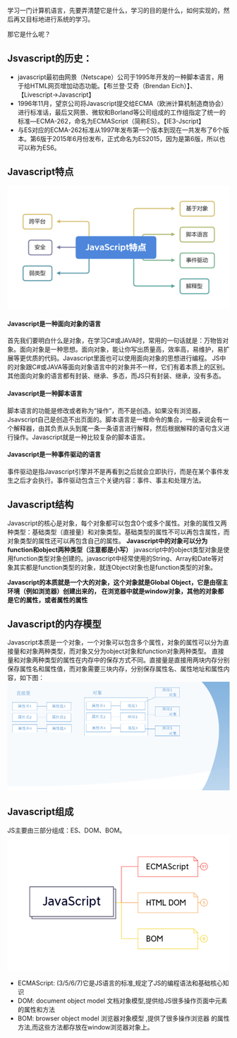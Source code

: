 学习一门计算机语言，先要弄清楚它是什么，学习的目的是什么，如何实现的，然后再又目标地进行系统的学习。

那它是什么呢？
## Jsvascript的历史：
* javascript最初由网景（Netscape）公司于1995年开发的一种脚本语言，用于给HTML网页增加动态功能。【布兰登·艾奇（Brendan Eich）】、【Livescript->Javascript】
* 1996年11月，望京公司将Javascript提交给ECMA（欧洲计算机制造商协会）进行标准话，最后又网景、微软和Borland等公司组成的工作组指定了统一的标准—ECMA-262，命名为ECMAScript（简称ES）。【IE3-Jscript】
* 与ES对应的ECMA-262标准从1997年发布第一个版本到现在一共发布了6个版本。第6版于2015年6月份发布，正式命名为ES2015，因为是第6版，所以也可以称为ES6。

## Javascript特点

![](./ES基础/JavaScript特点.png)
#### Javascript是一种面向对象的语言
首先我们要明白什么是对象，在学习C#或JAVA时，常用的一句话就是：万物皆对象。面向对象是一种思想。面向对象，能让你写出质量高，效率高，易维护，易扩展等更优质的代码。Javascript里面也可以使用面向对象的思想进行编程。
JS中的对象跟C#或JAVA等面向对象语言中的对象并不一样，它们有着本质上的区别。其他面向对象的语言都有封装、继承、多态，而JS只有封装、继承，没有多态。

#### Javascript是一种脚本语言
脚本语言的功能是修改或者称为“操作”，而不是创造。如果没有浏览器，Jsavscript自己是创造不出页面的。脚本语言是一堆命令的集合，一般来说会有一个解释器，由其负责从头到尾一条一条语言进行解释，然后根据解释的语句含义进行操作。Javascript就是一种比较复杂的脚本语言。

#### Javascript是一种事件驱动的语言
事件驱动是指Javascript引擎并不是再看到之后就会立即执行，而是在某个事件发生之后才会执行。事件驱动包含三个关键内容：事件、事主和处理方法。

## Javascript结构
Javascript的核心是对象，每个对象都可以包含0个或多个属性。对象的属性又两种类型：基础类型（直接量）和对象类型。基础类型的属性不可以再包含属性，而对象类型的属性还可以再包含自己的属性。
**Javascript中的对象可以分为function和object两种类型（注意都是小写）**
javascript中的object类型对象是使用function类型对象创建的。javascript中经常使用的String、Array和Date等对象其实都是function类型的对象，就连Object对象也是function类型的对象。

**Javascript的本质就是一个大的对象，这个对象就是Global Object，它是由宿主环境（例如浏览器）创建出来的， 在浏览器中就是window对象，其他的对象都是它的属性，或者属性的属性**

## Javascript的内存模型
Javascript本质是一个对象，一个对象可以包含多个属性，对象的属性可以分为直接量和对象两种类型，而对象又分为object对象和function对象两种类型。
直接量和对象两种类型的属性在内存中的保存方式不同。直接量是直接用两块内存分别保存属性名和属性值，而对象需要三块内存，分别保存属性名、属性地址和属性内容，如下图：
![直接量属性和对象属性的内存模型](./ES基础/直接量属性和对象属性的内存模型.png)

## Javascript组成
JS主要由三部分组成：ES、DOM、BOM。
![JS组成](./ES基础/JavaScript组成.png)
* ECMAScript: (3/5/6/7)它是JS语言的标准,规定了JS的编程语法和基础核心知识
* DOM: document object model 文档对象模型,提供给JS很多操作页面中元素的属性和方法
* BOM: browser object model 浏览器对象模型 ,提供了很多操作浏览器 的属性方法,而这些方法都存放在window浏览器对象上。
